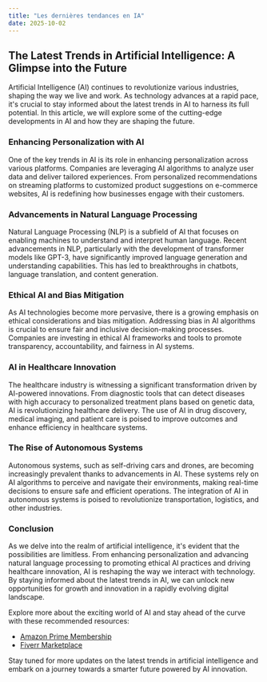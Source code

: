 ```yaml
---
title: "Les dernières tendances en IA"
date: 2025-10-02
---
```


## The Latest Trends in Artificial Intelligence: A Glimpse into the Future

Artificial Intelligence (AI) continues to revolutionize various industries, shaping the way we live and work. As technology advances at a rapid pace, it's crucial to stay informed about the latest trends in AI to harness its full potential. In this article, we will explore some of the cutting-edge developments in AI and how they are shaping the future.

### Enhancing Personalization with AI
One of the key trends in AI is its role in enhancing personalization across various platforms. Companies are leveraging AI algorithms to analyze user data and deliver tailored experiences. From personalized recommendations on streaming platforms to customized product suggestions on e-commerce websites, AI is redefining how businesses engage with their customers.

### Advancements in Natural Language Processing
Natural Language Processing (NLP) is a subfield of AI that focuses on enabling machines to understand and interpret human language. Recent advancements in NLP, particularly with the development of transformer models like GPT-3, have significantly improved language generation and understanding capabilities. This has led to breakthroughs in chatbots, language translation, and content generation.

### Ethical AI and Bias Mitigation
As AI technologies become more pervasive, there is a growing emphasis on ethical considerations and bias mitigation. Addressing bias in AI algorithms is crucial to ensure fair and inclusive decision-making processes. Companies are investing in ethical AI frameworks and tools to promote transparency, accountability, and fairness in AI systems.

### AI in Healthcare Innovation
The healthcare industry is witnessing a significant transformation driven by AI-powered innovations. From diagnostic tools that can detect diseases with high accuracy to personalized treatment plans based on genetic data, AI is revolutionizing healthcare delivery. The use of AI in drug discovery, medical imaging, and patient care is poised to improve outcomes and enhance efficiency in healthcare systems.

### The Rise of Autonomous Systems
Autonomous systems, such as self-driving cars and drones, are becoming increasingly prevalent thanks to advancements in AI. These systems rely on AI algorithms to perceive and navigate their environments, making real-time decisions to ensure safe and efficient operations. The integration of AI in autonomous systems is poised to revolutionize transportation, logistics, and other industries.

### Conclusion
As we delve into the realm of artificial intelligence, it's evident that the possibilities are limitless. From enhancing personalization and advancing natural language processing to promoting ethical AI practices and driving healthcare innovation, AI is reshaping the way we interact with technology. By staying informed about the latest trends in AI, we can unlock new opportunities for growth and innovation in a rapidly evolving digital landscape.

Explore more about the exciting world of AI and stay ahead of the curve with these recommended resources:
- [Amazon Prime Membership](https://www.amazon.fr/amazonprime?_encoding=UTF8&primeCampaignId=prime_assoc_ft&tag=zenzen0d-21France)
- [Fiverr Marketplace](https://go.fiverr.com/visit/?bta=1071918&brand=fiverrmarketplace)

Stay tuned for more updates on the latest trends in artificial intelligence and embark on a journey towards a smarter future powered by AI innovation.